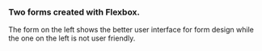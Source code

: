 ### Two forms created with Flexbox.

The form on the left shows the better user interface for form design while the one on the left is not user friendly.
